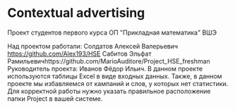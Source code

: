 # Contextual advertising
Проект студентов первого курса ОП "Прикладная математика" ВШЭ

Над проектом работали:
Солдатов Алексей Валерьевич https://github.com/Alex193/HSE
Сабитов Эльфат Рамильевичhttps://github.com/MarioAuditore/Project_HSE_freshman
Руководитель проекта: Иванов Фёдор Ильич. 
В данном проекте используются таблицы Excel в виде входных данных. Также, в данном проекте мы избавляемся от кампаний и слов, у которых нет статистики. Для корректной работы нужно указать правильное расположение папки Project в вашей системе.
